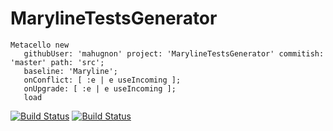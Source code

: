 # MarylineTestsGenerator
```smalltalk
Metacello new
   githubUser: 'mahugnon' project: 'MarylineTestsGenerator' commitish: 'master' path: 'src';
   baseline: 'Maryline';
   onConflict: [ :e | e useIncoming ];
   onUpgrade: [ :e | e useIncoming ];       
   load
```
[![Build Status](https://travis-ci.com/mahugnon/MarylineTestsGenerator.svg?branch=master)](https://travis-ci.com/mahugnon/MarylineTestsGenerator)   [![Build Status](https://ci.inria.fr/pharo-contribution/job/MarylineTestsGenerator/badge/icon)](https:/badge/ci.inria.fr/pharo-contribution/job/MarylineTestsGenerator/)
